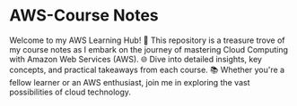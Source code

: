 # AWS-Course Notes
Welcome to my AWS Learning Hub! 🚀 
This repository is a treasure trove of my course notes as I embark on the journey of mastering Cloud Computing with Amazon Web Services (AWS). 
🌐 Dive into detailed insights, key concepts, and practical takeaways from each course. 
📚 Whether you're a fellow learner or an AWS enthusiast, join me in exploring the vast possibilities of cloud technology.
